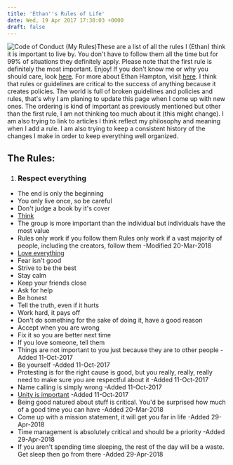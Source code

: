 ```yaml
---
title: 'Ethan''s Rules of Life'
date: Wed, 19 Apr 2017 17:38:03 +0000
draft: false
---
```


![Code of Conduct (My Rules)](https://www.ethohampton.com/wp-content/uploads/2017/04/Code_of_Conduct-1024x186.png)These are a list of all the rules I (Ethan) think it is important to live by. You don't have to follow them all the time but for 99% of situations they definitely apply. Please note that the first rule is definitely the most important. Enjoy! If you don't know me or why you should care, look [here](https://www.ethohampton.com/about-me/). For more about Ethan Hampton, visit [here](https://www.ethohampton.com/about-me/). I think that rules or guidelines are critical to the success of anything because it creates policies. The world is full of broken guidelines and policies and rules, that's why I am planing to update this page when I come up with new ones. The ordering is kind of important as previously mentioned but other than the first rule, I am not thinking too much about it (this might change). I am also trying to link to articles I think reflect my philosophy and meaning when I add a rule. I am also trying to keep a consistent history of the changes I make in order to keep everything well organized.

The Rules:
----------

1.  ### **Respect everything**
    

*   The end is only the beginning
*   You only live once, so be careful
*   Don't judge a book by it's cover
*   [Think](https://www.ethohampton.com/2017/08/diversity-of-intellectual-thought/)
*   The group is more important than the individual but individuals have the most value
*   Rules only work if you follow them Rules only work if a vast majority of people, including the creators, follow them -Modified 20-Mar-2018
*   [Love everything](https://www.ethohampton.com/2016/05/love-life/)
*   Fear isn't good
*   Strive to be the best
*   Stay calm
*   Keep your friends close
*   Ask for help
*   Be honest
*   Tell the truth, even if it hurts
*   Work hard, it pays off
*   Don't do something for the sake of doing it, have a good reason
*   Accept when you are wrong
*   Fix it so you are better next time
*   If you love someone, tell them
*   Things are not important to you just because they are to other people -Added 11-Oct-2017
*   Be yourself -Added 11-Oct-2017
*   Protesting is for the right cause is good, but you really, really, really need to make sure you are respectful about it -Added 11-Oct-2017
*   Name calling is simply wrong -Added 11-Oct-2017
*   [Unity is important](https://www.ethohampton.com/2017/02/unity-your-voice-and-your-story/) -Added 11-Oct-2017
*   Being good natured about stuff is critical. You'd be surprised how much of a good time you can have -Added 20-Mar-2018
*   Come up with a mission statement, it will get you far in life -Added 29-Apr-2018
*   Time management is absolutely critical and should be a priority -Added 29-Apr-2018
*   If you aren't spending time sleeping, the rest of the day will be a waste. Get sleep then go from there -Added 29-Apr-2018